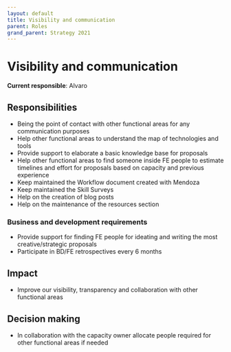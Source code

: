```yaml
---
layout: default
title: Visibility and communication
parent: Roles
grand_parent: Strategy 2021
---
```


# Visibility and communication

**Current responsible**: Alvaro

## Responsibilities

- Being the point of contact with other functional areas for any communication purposes
- Help other functional areas to understand the map of technologies and tools
- Provide support to elaborate a basic knowledge base for proposals
- Help other functional areas to find someone inside FE people to estimate timelines and effort for proposals based on capacity and previous experience
- Keep maintained the Workflow document created with Mendoza
- Keep maintained the Skill Surveys
- Help on the creation of blog posts
- Help on the maintenance of the resources section

### Business and development requirements
- Provide support for finding FE people for ideating and writing the most creative/strategic proposals
- Participate in BD/FE retrospectives every 6 months

## Impact

* Improve our visibility, transparency and collaboration with other functional areas

## Decision making

* In collaboration with the capacity owner allocate people required for other functional areas if needed
